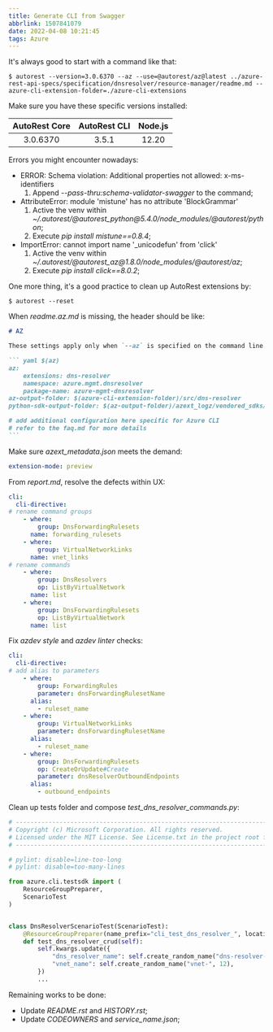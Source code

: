 ```yaml
---
title: Generate CLI from Swagger
abbrlink: 1507841079
date: 2022-04-08 10:21:45
tags: Azure
---
```

It's always good to start with a command like that:
```text
$ autorest --version=3.0.6370 --az --use=@autorest/az@latest ../azure-rest-api-specs/specification/dnsresolver/resource-manager/readme.md --azure-cli-extension-folder=./azure-cli-extensions
```

Make sure you have these specific versions installed:

| AutoRest Core  | AutoRest CLI  | Node.js  |
|:--------------:|:-------------:|:--------:|
|    3.0.6370    |     3.5.1     |  12.20   |

Errors you might encounter nowadays:
- ERROR: Schema violation: Additional properties not allowed: x-ms-identifiers
    1. Append *\-\-pass-thru:schema-validator-swagger* to the command;
- AttributeError: module 'mistune' has no attribute 'BlockGrammar'
    1. Active the venv within *~/.autorest/@autorest_python\@5.4.0/node_modules/@autorest/python*;
    2. Execute *pip install mistune==0.8.4*;
- ImportError: cannot import name '_unicodefun' from 'click'
    1. Active the venv within *~/.autorest/@autorest_az\@1.8.0/node_modules/@autorest/az*;
    2. Execute *pip install click==8.0.2*;

One more thing, it's a good practice to clean up AutoRest extensions by:
```text
$ autorest --reset
```
<!--more-->
When *readme.az.md* is missing, the header should be like:
~~~markdown
# AZ

These settings apply only when `--az` is specified on the command line.

``` yaml $(az)
az:
    extensions: dns-resolver
    namespace: azure.mgmt.dnsresolver
    package-name: azure-mgmt-dnsresolver
az-output-folder: $(azure-cli-extension-folder)/src/dns-resolver
python-sdk-output-folder: $(az-output-folder)/azext_logz/vendored_sdks/dnsresolver

# add additional configuration here specific for Azure CLI
# refer to the faq.md for more details
```
~~~

Make sure *azext_metadata.json* meets the demand:
```yaml
extension-mode: preview
```

From *report.md*, resolve the defects within UX:
```yaml
cli:
  cli-directive:
# rename command groups
    - where:
        group: DnsForwardingRulesets
      name: forwarding_rulesets
    - where:
        group: VirtualNetworkLinks
      name: vnet_links
# rename commands
    - where:
        group: DnsResolvers
        op: ListByVirtualNetwork
      name: list
    - where:
        group: DnsForwardingRulesets
        op: ListByVirtualNetwork
      name: list
```

Fix *azdev style* and *azdev linter* checks:
```yaml
cli:
  cli-directive:
# add alias to parameters
    - where:
        group: ForwardingRules
        parameter: dnsForwardingRulesetName
      alias:
        - ruleset_name
    - where:
        group: VirtualNetworkLinks
        parameter: dnsForwardingRulesetName
      alias:
        - ruleset_name
    - where:
        group: DnsForwardingRulesets
        op: CreateOrUpdate#Create
        parameter: dnsResolverOutboundEndpoints
      alias:
        - outbound_endpoints
```

Clean up tests folder and compose *test_dns_resolver_commands.py*:
```python
# --------------------------------------------------------------------------------------------
# Copyright (c) Microsoft Corporation. All rights reserved.
# Licensed under the MIT License. See License.txt in the project root for license information.
# --------------------------------------------------------------------------------------------

# pylint: disable=line-too-long
# pylint: disable=too-many-lines

from azure.cli.testsdk import (
    ResourceGroupPreparer,
    ScenarioTest
)


class DnsResolverScenarioTest(ScenarioTest):
    @ResourceGroupPreparer(name_prefix="cli_test_dns_resolver_", location="westus")
    def test_dns_resolver_crud(self):
        self.kwargs.update({
            "dns_resolver_name": self.create_random_name("dns-resolver-", 20),
            "vnet_name": self.create_random_name("vnet-", 12),
        })
        ...
```

Remaining works to be done:
- Update *README.rst* and *HISTORY.rst*;
- Update *CODEOWNERS* and *service_name.json*;
